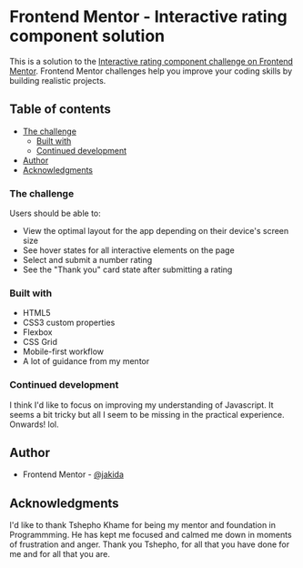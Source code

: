 # Frontend Mentor - Interactive rating component solution

This is a solution to the [Interactive rating component challenge on Frontend Mentor](https://www.frontendmentor.io/challenges/interactive-rating-component-koxpeBUmI). Frontend Mentor challenges help you improve your coding skills by building realistic projects. 

## Table of contents
- [The challenge](#the-challenge)
  - [Built with](#built-with)
  - [Continued development](#continued-development)
- [Author](#author)
- [Acknowledgments](#acknowledgments)

### The challenge

Users should be able to:

- View the optimal layout for the app depending on their device's screen size
- See hover states for all interactive elements on the page
- Select and submit a number rating
- See the "Thank you" card state after submitting a rating


### Built with

- HTML5 
- CSS3 custom properties
- Flexbox
- CSS Grid
- Mobile-first workflow
- A lot of guidance from my mentor


### Continued development

I think I'd like to focus on improving my understanding of Javascript. It seems a bit tricky but all I seem to be missing in the practical experience. Onwards! lol.


## Author

- Frontend Mentor - [@jakida](https://www.frontendmentor.io/profile/jak-ida)


## Acknowledgments

I'd like to thank Tshepho Khame for being my mentor and foundation in Programmming. He has kept me focused and calmed me down in moments of frustration and anger. Thank you Tshepho, for all that you have done for me and for all that you are.
